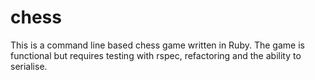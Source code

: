 # chess
This is a command line based chess game written in Ruby. The game is functional but requires testing with rspec, refactoring and the ability to serialise.
